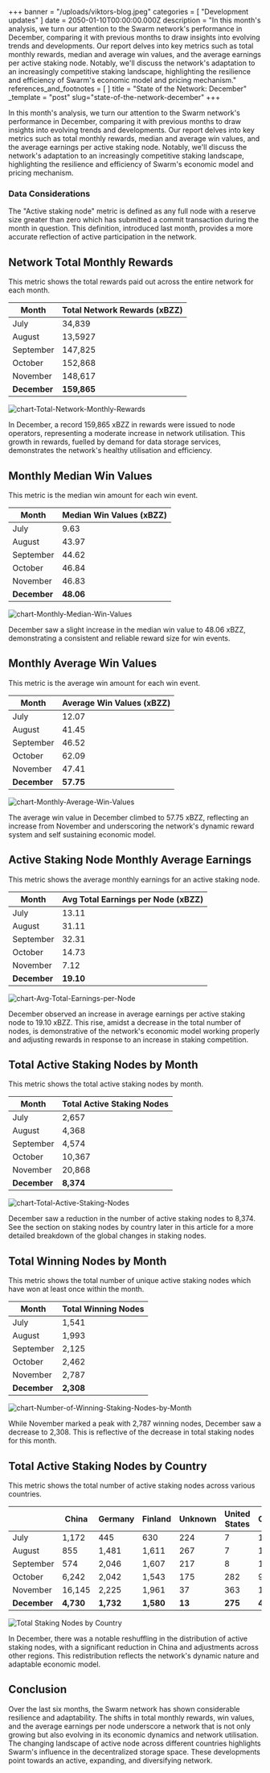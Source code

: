 +++
banner = "/uploads/viktors-blog.jpeg"
categories = [ "Development updates" ]
date = 2050-01-10T00:00:00.000Z
description = "In this month's analysis, we turn our attention to the Swarm network's performance in December, comparing it with previous months to draw insights into evolving trends and developments. Our report delves into key metrics such as total monthly rewards, median and average win values, and the average earnings per active staking node. Notably, we'll discuss the network's adaptation to an increasingly competitive staking landscape, highlighting the resilience and efficiency of Swarm's economic model and pricing mechanism."
references_and_footnotes = [ ]
title = "State of the Network: December"
_template = "post"
slug="state-of-the-network-december"
+++



In this month's analysis, we turn our attention to the Swarm network's performance in December, comparing it with previous months to draw insights into evolving trends and developments. Our report delves into key metrics such as total monthly rewards, median and average win values, and the average earnings per active staking node. Notably, we'll discuss the network's adaptation to an increasingly competitive staking landscape, highlighting the resilience and efficiency of Swarm's economic model and pricing mechanism.

### Data Considerations

The "Active staking node" metric is defined as any full node with a reserve size greater than zero which has submitted a commit transaction during the month in question. This definition, introduced last month, provides a more accurate reflection of active participation in the network.

## Network Total Monthly Rewards

This metric shows the total rewards paid out across the entire network for each month.

| Month     | Total Network Rewards (xBZZ) |
|-----------|------------------------------|
| July      | 34,839                        |
| August    | 13,5927                       |
| September | 147,825                       |
| October   | 152,868                       |
| November  | 148,617                       |
| **December** | **159,865**                |

![chart-Total-Network-Monthly-Rewards](/uploads/chart-Total-Network-Monthly-Rewards-December.png)

In December, a record 159,865 xBZZ in rewards were issued to node operators, representing a moderate increase in network utilisation. This growth in rewards, fuelled by demand for data storage services, demonstrates the network's healthy utilisation and efficiency.  

## Monthly Median Win Values

This metric is the median win amount for each win event.

| Month     | Median Win Values (xBZZ) |
|-----------|---------------------------|
| July      | 9.63                      |
| August    | 43.97                     |
| September | 44.62                     |
| October   | 46.84                     |
| November  | 46.83                     |
| **December** | **48.06**            |

![chart-Monthly-Median-Win-Values](/uploads/chart-Monthly-Median-Win-Values-December.png)

December saw a slight increase in the median win value to 48.06 xBZZ, demonstrating a consistent and reliable reward size for win events.

## Monthly Average Win Values

This metric is the average win amount for each win event.

| Month     | Average Win Values (xBZZ) |
|-----------|----------------------------|
| July      | 12.07                      |
| August    | 41.45                      |
| September | 46.52                      |
| October   | 62.09                      |
| November  | 47.41                      |
| **December** | **57.75**            |

![chart-Monthly-Average-Win-Values](/uploads/chart-Monthly-Average-Win-Values-December.png)

The average win value in December climbed to 57.75 xBZZ, reflecting an increase from November and underscoring the network's dynamic reward system and self sustaining economic model.

## Active Staking Node Monthly Average Earnings

This metric shows the average monthly earnings for an active staking node.

| Month     | Avg Total Earnings per Node (xBZZ) |
|-----------|------------------------------------|
| July      | 13.11                              |
| August    | 31.11                              |
| September | 32.31                              |
| October   | 14.73                              |
| November  | 7.12                               |
| **December** | **19.10**                    |

![chart-Avg-Total-Earnings-per-Node](/uploads/chart-Avg-Total-Earnings-per-Node-December.png)

December observed an increase in average earnings per active staking node to 19.10 xBZZ. This rise, amidst a decrease in the total number of nodes, is demonstrative of the network's economic model working properly and adjusting rewards in response to an increase in staking competition.

## Total Active Staking Nodes by Month

This metric shows the total active staking nodes by month. 

| Month     | Total Active Staking Nodes |
|-----------|----------------------------|
| July      | 2,657                       |
| August    | 4,368                       |
| September | 4,574                       |
| October   | 10,367                      |
| November  | 20,868                      |
| **December** | **8,374**               |

![chart-Total-Active-Staking-Nodes](/uploads/chart-Total-Active-Staking-Nodes-December.png)

December saw a reduction in the number of active staking nodes to 8,374. See the section on staking nodes by country later in this article for a more detailed breakdown of the global changes in staking nodes.
 
## Total Winning Nodes by Month

This metric shows the total number of unique active staking nodes which have won at least once within the month.

| Month     | Total Winning Nodes |
|-----------|----------------------|
| July      | 1,541                 |
| August    | 1,993                 |
| September | 2,125                 |
| October   | 2,462                 |
| November  | 2,787                |
| **December**  | **2,308**                 |

![chart-Number-of-Winning-Staking-Nodes-by-Month](/uploads/chart-Number-of-Winning-Staking-Nodes-by-Month-December.png)

While November marked a peak with 2,787 winning nodes, December saw a decrease to 2,308. This is reflective of the decrease in total staking nodes for this month.

## Total Active Staking Nodes by Country

This metric shows the total number of active staking nodes across various countries.

|               | China | Germany | Finland | Unknown | United States | Other |
|---------------|-------|---------|---------|---------|---------------|-------|
| July          | 1,172  | 445     | 630     | 224     | 7             | 179   |
| August        | 855   | 1,481    | 1,611    | 267     | 7             | 147   |
| September     | 574   | 2,046    | 1,607    | 217     | 8             | 123   |
| October       | 6,242  | 2,042    | 1,543    | 175     | 282           | 91    |
| November      | 16,145 | 2,225    | 1,961    | 37      | 363           | 137   |
| **December**   |  **4,730**|  **1,732**  |**1,580**  | **13** | **275**  | **44**   |


![Total Staking Nodes by Country](/uploads/Total-Active-Staking-Nodes-by-Country-December.png)

In December, there was a notable reshuffling in the distribution of active staking nodes, with a significant reduction in China and adjustments across other regions. This redistribution reflects the network's dynamic nature and adaptable economic model.

## Conclusion

Over the last six months, the Swarm network has shown considerable resilience and adaptability. The shifts in total monthly rewards, win values, and the average earnings per node underscore a network that is not only growing but also evolving in its economic dynamics and network utilisation. The changing landscape of active node across different countries highlights Swarm's influence in the decentralized storage space. These developments point towards an active, expanding, and diversifying network.

